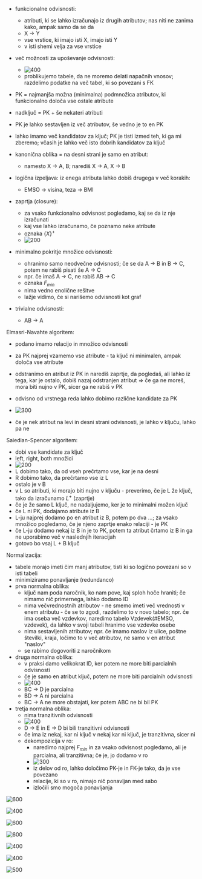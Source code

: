 - funkcionalne odvisnosti:
	- atributi, ki se lahko izračunajo iz drugih atributov; nas niti ne zanima kako, ampak samo da se da
	- X -> Y
	- vse vrstice, ki imajo isti X, imajo isti Y
	- v isti shemi velja za vse vrstice
- več možnosti za upoševanje odvisnosti:
	- ![400](../../Images/Pasted%20image%2020240422102326.png)
	- problikujemo tabele, da ne moremo delati napačnih vnosov; razdelimo podatke na več tabel, ki so povezani s FK
- PK = najmanjša možna (minimalna) podmnožica atributov, ki funkcionalno določa vse ostale atribute
- nadključ = PK + še nekateri atributi
- PK je lahko sestavljen iz več atributov, še vedno je to en PK
- lahko imamo več kandidatov za ključ; PK je tisti izmed teh, ki ga mi zberemo; včasih je lahko več isto dobrih kandidatov za ključ

- kanonična oblika = na desni strani je samo en atribut:
	- namesto X -> A, B; narediš X -> A, X -> B

- logična izpeljava: iz enega atributa lahko dobiš drugega v več korakih:
	- EMSO -> visina, teza -> BMI

- zaprtja (closure):
	- za vsako funkcionalno odvisnost pogledamo, kaj se da iz nje izračunati
	- kaj vse lahko izračunamo, če poznamo neke atribute
	- oznaka $\{X\}^+$
	- ![200](../../Images/Pasted%20image%2020240422103331.png)

- minimalno pokritje množice odvisnosti:
	- ohranimo samo neodvečne odvisnosti; če se da A -> B in B -> C, potem ne rabiš pisati še A -> C
	- npr. če imaš A -> C, ne rabiš AB -> C
	- oznaka $F_{min}$
	- nima vedno enolične rešitve
	- lažje vidimo, če si narišemo odvisnosti kot graf

- trivialne odvisnosti:
	- AB -> A

Elmasri-Navahte algoritem:
- podano imamo relacijo in množico odvisnosti
- za PK najprej vzamemo vse atribute - ta ključ ni minimalen, ampak določa vse atribute
- odstranimo en atribut iz PK in narediš zaprtje, da pogledaš, ali lahko iz tega, kar je ostalo, dobiš nazaj odstranjen atribut => če ga ne moreš, mora biti nujno v PK, sicer ga ne rabiš v PK
- odvisno od vrstnega reda lahko dobimo različne kandidate za PK

- ![300](../../Images/Pasted%20image%2020240422105122.png)
- če je nek atribut na levi in desni strani odvisnosti, je lahko v ključu, lahko pa ne

Saiedian-Spencer algoritem:
- dobi vse kandidate za ključ
- left, right, both množici
- ![200](../../Images/Pasted%20image%2020240422105259.png)
- L dobimo tako, da od vseh prečrtamo vse, kar je na desni
- R dobimo tako, da prečrtamo vse iz L
- ostalo je v B
- v L so atributi, ki morajo biti nujno v ključu - preverimo, če je L že ključ, tako da izračunamo $L^+$ (zaprtje)
- če je že samo L ključ, ne nadaljujemo, ker je to minimalni možen ključ
- če L ni PK, dodajamo atribute iz B
- L-ju najprej dodamo po en atribut iz B, potem po dva ...; za vsako množico pogledamo, če je njeno zaprtje enako relaciji - je PK
- če L-ju dodamo nekaj iz B in je to PK, potem ta atribut črtamo iz B in ga ne uporabimo več v naslednjih iteracijah
- gotovo bo vsaj L + B ključ

Normalizacija:
- tabele morajo imeti čim manj atributov, tisti ki so logično povezani so v isti tabeli
- minimiziramo ponavljanje (redundanco)
- prva normalna oblika:
	- ključ nam poda naročnik, ko nam pove, kaj sploh hoče hraniti; če nimamo nič primernega, lahko dodamo ID
	- nima večvrednostnih atributov - ne smemo imeti več vrednosti v enem atributu - če se to zgodi, razdelimo to v novo tabelo; npr. če ima oseba več vzdevkov, naredimo tabelo Vzdevek(#EMSO, vzdevek), da lahko v svoji tabeli hranimo vse vzdevke osebe
	- nima sestavljenih atributov; npr. če imamo naslov iz ulice, poštne številki, kraja, ločimo to v več atributov, ne samo v en atribut "naslov"
	- se rabimo dogovoriti z naročnikom
- druga normalna oblika:
	- v praksi damo velikokrat ID, ker potem ne more biti parcialnih odvisnosti
	- če je samo en atribut ključ, potem ne more biti parcialnih odvisnosti
	- ![400](../../Images/Pasted%20image%2020240422111139.png)
	- BC -> D je parcialna
	- BD -> A ni parcialna
	- BC -> A ne more obstajati, ker potem ABC ne bi bil PK
- tretja normalna oblika:
	- nima tranzitivnih odvisnosti
	- ![400](../../Images/Pasted%20image%2020240422111606.png)
	- D -> E in E -> D bi bili tranzitivni odvisnosti
	- če ima iz nekaj, kar ni ključ v nekaj kar ni ključ, je tranzitivna, sicer ni
	- dekompozicija v ro:
		- naredimo najprej $F_{min}$ in za vsako odvisnost pogledamo, ali je parcialna, ali tranzitivna; če je, jo dodamo v ro
		- ![300](../../Images/Pasted%20image%2020240422111703.png)
		- iz delov od ro, lahko določimo PK-je in FK-je tako, da je vse povezano
		- relacije, ki so v ro, nimajo nič ponavljan med sabo
		- izločili smo mogoča ponavljanja

![600](../../Images/IMG_20240422_104630_copy_1736x2312%201.jpg)

![400](../../Images/IMG_20240422_104837_copy_1736x2312%201.jpg)

![600](../../Images/IMG_20240422_105846_copy_1736x2312%201.jpg)

![600](../../Images/IMG_20240422_111903_copy_1736x2312%201.jpg)

![400](../../Images/IMG_20240422_112838_copy_2312x1736%201.jpg)

![400](../../Images/IMG_20240422_113235_copy_2312x1736%201.jpg)

![500](../../Images/IMG_20240422_114328_copy_1736x2312%201.jpg)